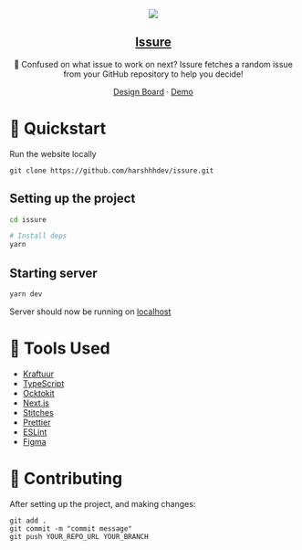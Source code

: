 <p align="center">
  <img src="https://user-images.githubusercontent.com/69592270/126839768-5de77924-ef76-40c3-a927-e48e846b98d5.png" />
  <a href="https://issure.vercel.app/">
    <h2 align="center">Issure</h2>
  </a>
</p> 
<p align="center">🤔 Confused on what issue to work on next? Issure fetches a random issue from your GitHub repository to help you decide!</p>
<p align="center">
  <a href="https://www.figma.com/file/imEzzbwD0dUNAJg2cdF4MK/Banner">Design Board</a>
    ·
  <a href="https://issure.vercel.app/">Demo</a>
 </p>

# 🚀 Quickstart

Run the website locally

```
git clone https://github.com/harshhhdev/issure.git
```

## Setting up the project

```bash
cd issure

# Install deps
yarn
```

## Starting server

```bash
yarn dev
```

Server should now be running on [localhost](https://localhost:3000)

# 🔧 Tools Used

- [Kraftuur](https://harshhhdev.github.io/kraftuur/)
- [TypeScript](https://www.typescriptlang.org/)
- [Ocktokit](https://github.com/octokit/octokit.js)
- [Next.js](https://nextjs.org/)
- [Stitches](https://stitches.dev/)
- [Prettier](https://prettier.io/)
- [ESLint](https://eslint.org/)
- [Figma](https://www.figma.com/)

# 🤞 Contributing

After setting up the project, and making changes:

```git
git add .
git commit -m "commit message"
git push YOUR_REPO_URL YOUR_BRANCH
```
